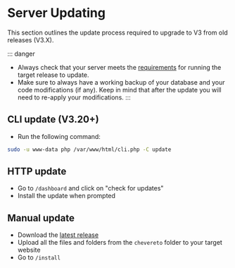 # Server Updating

This section outlines the update process required to upgrade to V3 from old releases (V3.X).

::: danger
* Always check that your server meets the [requirements](../server/requirements.md) for running the target release to update.
* Make sure to always have a working backup of your database and your code modifications (if any). Keep in mind that after the update you will need to re-apply your modifications.
:::

## CLI update (V3.20+)

* Run the following command:

```sh
sudo -u www-data php /var/www/html/cli.php -C update
```

## HTTP update

* Go to `/dashboard` and click on "check for updates"
* Install the update when prompted

## Manual update

* Download the [latest release](https://chevereto.com/panel/downloads)
* Upload all the files and folders from the `chevereto` folder to your target website
* Go to `/install`
